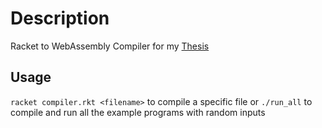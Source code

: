 # Description

Racket to WebAssembly Compiler for my [Thesis](https://digitalcommons.calpoly.edu/cgi/viewcontent.cgi?article=4067&context=theses)

## Usage

`racket compiler.rkt <filename>` to compile a specific file or `./run_all` to compile and run all the example programs with random inputs
